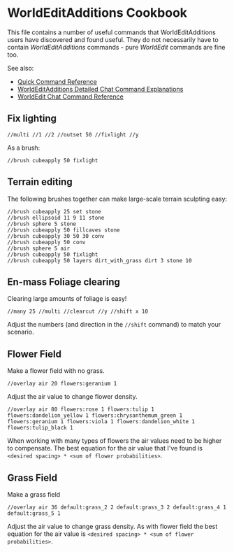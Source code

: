 # WorldEditAdditions Cookbook
This file contains a number of useful commands that WorldEditAdditions users have discovered and found useful. They do not necessarily have to contain _WorldEditAdditions_ commands - pure _WorldEdit_ commands are fine too.

See also:

- [Quick Command Reference](https://github.com/sbrl/Minetest-WorldEditAdditions/tree/master#quick-command-reference)
- [WorldEditAdditions Detailed Chat Command Explanations](https://github.com/sbrl/Minetest-WorldEditAdditions/blob/master/Chat-Command-Reference.md)
- [WorldEdit Chat Command Reference](https://github.com/Uberi/Minetest-WorldEdit/blob/master/ChatCommands.md)


## Fix lighting

```
//multi //1 //2 //outset 50 //fixlight //y
```

As a brush:

```
//brush cubeapply 50 fixlight
```

## Terrain editing
The following brushes together can make large-scale terrain sculpting easy:

```
//brush cubeapply 25 set stone
//brush ellipsoid 11 9 11 stone
//brush sphere 5 stone
//brush cubeapply 50 fillcaves stone
//brush cubeapply 30 50 30 conv
//brush cubeapply 50 conv
//brush sphere 5 air
//brush cubeapply 50 fixlight
//brush cubeapply 50 layers dirt_with_grass dirt 3 stone 10
```

## En-mass Foliage clearing
Clearing large amounts of foliage is easy!

```
//many 25 //multi //clearcut //y //shift x 10
```

Adjust the numbers (and direction in the `//shift` command) to match your scenario.


## Flower Field
Make a flower field with no grass.

```
//overlay air 20 flowers:geranium 1 
```

Adjust the air value to change flower density.

```
//overlay air 80 flowers:rose 1 flowers:tulip 1 flowers:dandelion_yellow 1 flowers:chrysanthemum_green 1 flowers:geranium 1 flowers:viola 1 flowers:dandelion_white 1 flowers:tulip_black 1
```

When working with many types of flowers the air values need to be higher to compensate. The best equation for the air value that I've found is `<desired spacing> * <sum of flower probabilities>`.


## Grass Field
Make a grass field

```
//overlay air 36 default:grass_2 2 default:grass_3 2 default:grass_4 1 default:grass_5 1
```

Adjust the air value to change grass density. As with flower field the best equation for the air value is `<desired spacing> * <sum of flower probabilities>`.
